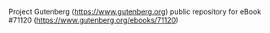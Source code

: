 Project Gutenberg (https://www.gutenberg.org) public repository for eBook #71120 (https://www.gutenberg.org/ebooks/71120)
